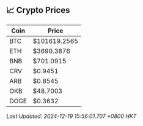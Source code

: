## 📈 Crypto Prices

| Coin | Price |
| ---- | ----- |
| BTC | $101619.2565 |
| ETH | $3690.3876 |
| BNB | $701.0915 |
| CRV | $0.9451 |
| ARB | $0.8545 |
| OKB | $48.7003 |
| DOGE | $0.3632 |

_Last Updated: 2024-12-19 15:56:01.707 +0800 HKT_